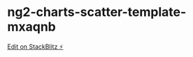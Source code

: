 # ng2-charts-scatter-template-mxaqnb

[Edit on StackBlitz ⚡️](https://stackblitz.com/edit/ng2-charts-scatter-template-mxaqnb)